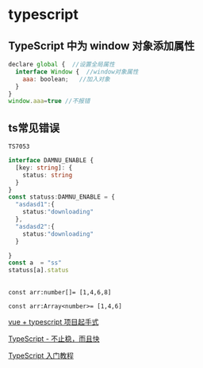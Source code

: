 # typescript

## TypeScript 中为 window 对象添加属性

```javascript
declare global {  //设置全局属性
  interface Window {  //window对象属性
    aaa: boolean;   //加入对象
  }
}
window.aaa=true //不报错

```




## ts常见错误
`TS7053`
```typescript
interface DAMNU_ENABLE {
  [key: string]: {
    status: string
  }
}
const statuss:DAMNU_ENABLE = {
  "asdasd1":{
    status:"downloading"
  },
  "asdasd2":{
    status:"downloading"
  }

}
const a  = "ss"
statuss[a].status
```





## 

```
const arr:number[]= [1,4,6,8]

const arr:Array<number>= [1,4,6]

```









[vue + typescript 项目起手式](https://segmentfault.com/a/1190000011744210)

[TypeScript - 不止稳，而且快](https://segmentfault.com/a/1190000010391598)

[TypeScript 入门教程](https://juejin.im/entry/587e09281b69e600584cd363)

